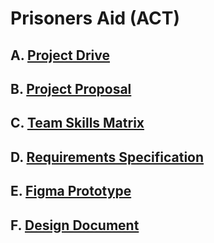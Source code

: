 # Prisoners Aid (ACT)

## A. [Project Drive](https://drive.google.com/drive/folders/1BeabQXseOI4Rv8tX_-RH8XyJZSSvgce0?usp=sharing)

## B. [Project Proposal](https://drive.google.com/drive/folders/1Rf7kO7kfCO4rhyzFu3JLq458qzXdcdkY?usp=sharing)

## C. [Team Skills Matrix](https://drive.google.com/drive/folders/1k42NSnKvna2NuQ57vv80zdUzq3ow393h?usp=sharing)

## D. [Requirements Specification](https://drive.google.com/drive/folders/1kRDmA6gtYbC0vXSKjQgK43_HcgILO6Ou?usp=sharing)

## E. [Figma Prototype](https://www.figma.com/file/lz80ufRWKNRBAxveyrVTP3/Prisoners-Aid-ACT-1st-Milestone?node-id=0%3A1)

## F. [Design Document](https://drive.google.com/drive/folders/1_eaOwfhJ-VV6CqNyua8PEvtNeyWCmudu?usp=sharing)
